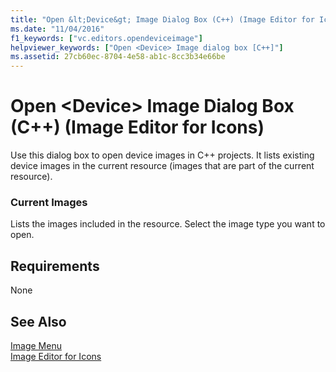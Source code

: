 ```yaml
---
title: "Open &lt;Device&gt; Image Dialog Box (C++) (Image Editor for Icons)"
ms.date: "11/04/2016"
f1_keywords: ["vc.editors.opendeviceimage"]
helpviewer_keywords: ["Open <Device> Image dialog box [C++]"]
ms.assetid: 27cb60ec-8704-4e58-ab1c-8cc3b34e66be
---
```

# Open &lt;Device&gt; Image Dialog Box (C++) (Image Editor for Icons)

Use this dialog box to open device images in C++ projects. It lists existing device images in the current resource (images that are part of the current resource).

### Current Images

Lists the images included in the resource. Select the image type you want to open.

## Requirements

None

## See Also

[Image Menu](../windows/image-menu-image-editor-for-icons.md)<br/>
[Image Editor for Icons](../windows/image-editor-for-icons.md)